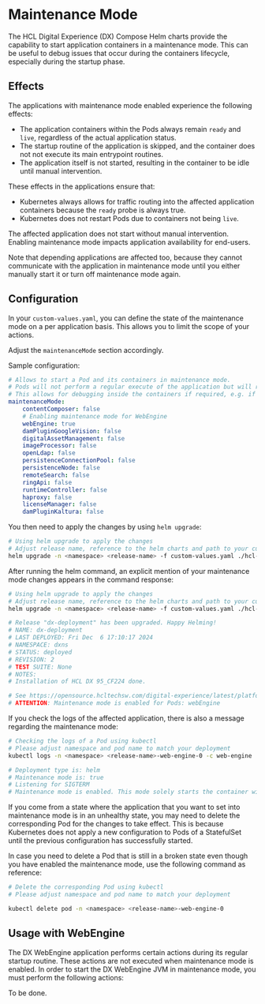 # Maintenance Mode

The HCL Digital Experience (DX) Compose Helm charts provide the capability to start application containers in a maintenance mode. This can be useful to debug issues that occur during the containers lifecycle, especially during the startup phase.

## Effects

The applications with maintenance mode enabled experience the following effects:

- The application containers within the Pods always remain `ready` and `live`, regardless of the actual application status.
- The startup routine of the application is skipped, and the container does not not execute its main entrypoint routines.
- The application itself is not started, resulting in the container to be idle until manual intervention.

These effects in the applications ensure that:

- Kubernetes always allows for traffic routing into the affected application containers because the `ready` probe is always true.
- Kubernetes does not restart Pods due to containers not being `live`.

The affected application does not start without manual intervention. Enabling maintenance mode impacts application availability for end-users.

Note that depending applications are affected too, because they cannot communicate with the application in maintenance mode until you either manually start it or turn off maintenance mode again.

## Configuration

In your `custom-values.yaml`, you can define the state of the maintenance mode on a per application basis. This allows you to limit the scope of your actions.

Adjust the `maintenanceMode` section accordingly.

Sample configuration:

```yaml
# Allows to start a Pod and its containers in maintenance mode.
# Pods will not perform a regular execute of the application but will remain idle
# This allows for debugging inside the containers if required, e.g. if configuration fixes are required
maintenanceMode:
    contentComposer: false
    # Enabling maintenance mode for WebEngine
    webEngine: true
    damPluginGoogleVision: false
    digitalAssetManagement: false
    imageProcessor: false
    openLdap: false
    persistenceConnectionPool: false
    persistenceNode: false
    remoteSearch: false
    ringApi: false
    runtimeController: false
    haproxy: false
    licenseManager: false
    damPluginKaltura: false
```

You then need to apply the changes by using `helm upgrade`:

```sh
# Using helm upgrade to apply the changes
# Adjust release name, reference to the helm charts and path to your custom-values.yaml accordingly
helm upgrade -n <namespace> <release-name> -f custom-values.yaml ./hcl-dx-deployment.tgz
```

After running the helm command, an explicit mention of your maintenance mode changes appears in the command response:

```sh
# Using helm upgrade to apply the changes
# Adjust release name, reference to the helm charts and path to your custom-values.yaml accordingly
helm upgrade -n <namespace> <release-name> -f custom-values.yaml ./hcl-dx-deployment.tgz

# Release "dx-deployment" has been upgraded. Happy Helming!
# NAME: dx-deployment
# LAST DEPLOYED: Fri Dec  6 17:10:17 2024
# NAMESPACE: dxns
# STATUS: deployed
# REVISION: 2
# TEST SUITE: None
# NOTES:
# Installation of HCL DX 95_CF224 done.

# See https://opensource.hcltechsw.com/digital-experience/latest/platform/kubernetes/overview/ for further information.
# ATTENTION: Maintenance mode is enabled for Pods: webEngine
```

If you check the logs of the affected application, there is also a message regarding the maintenance mode:

```sh
# Checking the logs of a Pod using kubectl
# Please adjust namespace and pod name to match your deployment
kubectl logs -n <namespace> <release-name>-web-engine-0 -c web-engine

# Deployment type is: helm
# Maintenance mode is: true
# Listening for SIGTERM
# Maintenance mode is enabled. This mode solely starts the container without any processes within it.
```

If you come from a state where the application that you want to set into maintenance mode is in an unhealthy state, you may need to delete the corresponding Pod for the changes to take effect. This is because Kubernetes does not apply a new configuration to Pods of a StatefulSet until the previous configuration has successfully started.

In case you need to delete a Pod that is still in a broken state even though you have enabled the maintenance mode, use the following command as reference:

```sh
# Delete the corresponding Pod using kubectl
# Please adjust namespace and pod name to match your deployment

kubectl delete pod -n <namespace> <release-name>-web-engine-0
```

## Usage with WebEngine

The DX WebEngine application performs certain actions during its regular startup routine. These actions are not executed when maintenance mode is enabled.
In order to start the DX WebEngine JVM in maintenance mode, you must perform the following actions:

To be done.